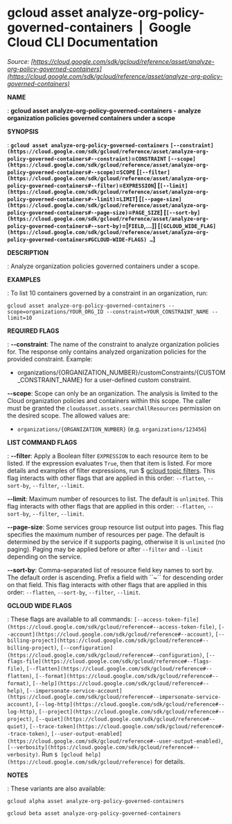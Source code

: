 # gcloud asset analyze-org-policy-governed-containers  |  Google Cloud CLI Documentation

*Source: [https://cloud.google.com/sdk/gcloud/reference/asset/analyze-org-policy-governed-containers](https://cloud.google.com/sdk/gcloud/reference/asset/analyze-org-policy-governed-containers)*

**NAME**

: **gcloud asset analyze-org-policy-governed-containers - analyze organization policies governed containers under a scope**

**SYNOPSIS**

: **`gcloud asset analyze-org-policy-governed-containers` `[--constraint](https://cloud.google.com/sdk/gcloud/reference/asset/analyze-org-policy-governed-containers#--constraint)`=`CONSTRAINT` `[--scope](https://cloud.google.com/sdk/gcloud/reference/asset/analyze-org-policy-governed-containers#--scope)`=`SCOPE` [`[--filter](https://cloud.google.com/sdk/gcloud/reference/asset/analyze-org-policy-governed-containers#--filter)`=`EXPRESSION`] [`[--limit](https://cloud.google.com/sdk/gcloud/reference/asset/analyze-org-policy-governed-containers#--limit)`=`LIMIT`] [`[--page-size](https://cloud.google.com/sdk/gcloud/reference/asset/analyze-org-policy-governed-containers#--page-size)`=`PAGE_SIZE`] [`[--sort-by](https://cloud.google.com/sdk/gcloud/reference/asset/analyze-org-policy-governed-containers#--sort-by)`=[`FIELD`,…]] [`[GCLOUD_WIDE_FLAG](https://cloud.google.com/sdk/gcloud/reference/asset/analyze-org-policy-governed-containers#GCLOUD-WIDE-FLAGS) …`]**

**DESCRIPTION**

: Analyze organization policies governed containers under a scope.

**EXAMPLES**

: To list 10 containers governed by a constraint in an organization, run:

```
gcloud asset analyze-org-policy-governed-containers --scope=organizations/YOUR_ORG_ID --constraint=YOUR_CONSTRAINT_NAME --limit=10
```

**REQUIRED FLAGS**

: **--constraint**:
The name of the constraint to analyze organization policies for. The response
only contains analyzed organization policies for the provided constraint.
Example:

- organizations/{ORGANIZATION_NUMBER}/customConstraints/{CUSTOM_CONSTRAINT_NAME}
for a user-defined custom constraint.

**--scope**:
Scope can only be an organization. The analysis is limited to the Cloud
organization policies and containers within this scope. The caller must be
granted the `cloudasset.assets.searchAllResources` permission on the
desired scope.
The allowed values are:

- `organizations/{ORGANIZATION_NUMBER}` (e.g.
``organizations/123456``)

**LIST COMMAND FLAGS**

: **--filter**:
Apply a Boolean filter `EXPRESSION` to each resource item
to be listed. If the expression evaluates `True`, then that item is
listed. For more details and examples of filter expressions, run $ [gcloud topic filters](https://cloud.google.com/sdk/gcloud/reference/topic/filters). This flag
interacts with other flags that are applied in this order:
`--flatten`, `--sort-by`, `--filter`,
`--limit`.

**--limit**:
Maximum number of resources to list. The default is `unlimited`. This
flag interacts with other flags that are applied in this order:
`--flatten`, `--sort-by`, `--filter`,
`--limit`.

**--page-size**:
Some services group resource list output into pages. This flag specifies the
maximum number of resources per page. The default is determined by the service
if it supports paging, otherwise it is `unlimited` (no paging).
Paging may be applied before or after `--filter` and
`--limit` depending on the service.

**--sort-by**:
Comma-separated list of resource field key names to sort by. The default order
is ascending. Prefix a field with ``~´´ for descending order on that
field. This flag interacts with other flags that are applied in this order:
`--flatten`, `--sort-by`, `--filter`,
`--limit`.

**GCLOUD WIDE FLAGS**

: These flags are available to all commands: `[--access-token-file](https://cloud.google.com/sdk/gcloud/reference#--access-token-file)`,
`[--account](https://cloud.google.com/sdk/gcloud/reference#--account)`, `[--billing-project](https://cloud.google.com/sdk/gcloud/reference#--billing-project)`,
`[--configuration](https://cloud.google.com/sdk/gcloud/reference#--configuration)`,
`[--flags-file](https://cloud.google.com/sdk/gcloud/reference#--flags-file)`,
`[--flatten](https://cloud.google.com/sdk/gcloud/reference#--flatten)`, `[--format](https://cloud.google.com/sdk/gcloud/reference#--format)`, `[--help](https://cloud.google.com/sdk/gcloud/reference#--help)`, `[--impersonate-service-account](https://cloud.google.com/sdk/gcloud/reference#--impersonate-service-account)`,
`[--log-http](https://cloud.google.com/sdk/gcloud/reference#--log-http)`,
`[--project](https://cloud.google.com/sdk/gcloud/reference#--project)`, `[--quiet](https://cloud.google.com/sdk/gcloud/reference#--quiet)`, `[--trace-token](https://cloud.google.com/sdk/gcloud/reference#--trace-token)`, `[--user-output-enabled](https://cloud.google.com/sdk/gcloud/reference#--user-output-enabled)`,
`[--verbosity](https://cloud.google.com/sdk/gcloud/reference#--verbosity)`.
Run `$ [gcloud help](https://cloud.google.com/sdk/gcloud/reference)` for details.

**NOTES**

: These variants are also available:

```
gcloud alpha asset analyze-org-policy-governed-containers
```

```
gcloud beta asset analyze-org-policy-governed-containers
```